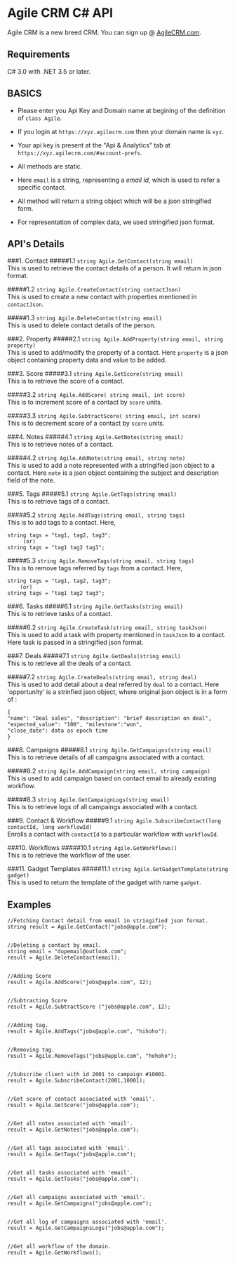Agile CRM C# API
================
Agile CRM is a new breed CRM. You can sign up @ [AgileCRM.com](https://www.agilecrm.com).  

Requirements
------------
C# 3.0 with .NET 3.5 or later.

BASICS
------

* Please enter you Api Key and Domain name at begining of the definition of `class Agile`.

* If you login at `https://xyz.agilecrm.com` then your domain name is `xyz`.

* Your api key is present at the "Api & Analytics" tab at `https://xyz.agilecrm.com/#account-prefs`.

* All methods are static.

* Here `email` is a string, representing a *email id*,  which is used to refer a specific contact.

* All method will return a string object which will be a json stringified form. 

* For representation of complex data, we used stringified json format.


API's Details
-------------
###1. Contact 
#####1.1 `string Agile.GetContact(string email)`  
This is used to retrieve the contact details of a person. It will return in json format.

#####1.2 `string Agile.CreateContact(string contactJson)`  
This is used to create a new contact with properties mentioned in `contactJson`.

#####1.3 `string Agile.DeleteContact(string email)`  
This is used to delete contact details of the person.

###2. Property
#####2.1 `string Agile.AddProperty(string email, string property)`  
This is used to add/modify the property of a contact. Here `property` is a json object containing property data and value to be added.

###3. Score
#####3.1 `string Agile.GetScore(string email)`  
This is to retrieve the score of a contact.

#####3.2 `string Agile.AddScore( string email, int score)`  
This is to increment score of a contact by `score` units.

#####3.3 `string Agile.SubtractScore( string email, int score)`  
This is to decrement score of a contact by `score` units.

###4. Notes
#####4.1 `string Agile.GetNotes(string email)`   
This is to retrieve notes of a contact.

#####4.2 `string Agile.AddNote(string email, string note)`   
This is used to add a note represented with a stringified json object to a contact. Here `note` is a json object containing the subject and description field of the note.

###5. Tags
#####5.1 `string Agile.GetTags(string email)`   
This is to retrieve tags of a contact.

#####5.2 `string Agile.AddTags(string email, string tags)`   
This is to add tags to a contact. Here,   

    string tags = "tag1, tag2, tag3";
         (or) 
    string tags = "tag1 tag2 tag3";

#####5.3 `string Agile.RemoveTags(string email, string tags)`   
This is to remove tags referred by `tags` from a contact. Here,   

    string tags = "tag1, tag2, tag3"; 
        (or)
    string tags = "tag1 tag2 tag3";

###6. Tasks
#####6.1 `string Agile.GetTasks(string email)`   
This is to retrieve tasks of a contact.

#####6.2 `string Agile.CreateTask(string email, string taskJson)`   
This is used to add a task with property mentioned in `taskJson` to a contact. Here task is passed in a stringified json format.

###7. Deals
#####7.1 `string Agile.GetDeals(string email)`   
This is to retrieve all the deals of a contact.

#####7.2 `string Agile.CreateDeals(string email, string deal)`   
This is used to add detail about a deal referred by `deal` to a contact. Here 'opportunity' is a strinfied json object, where original json object is in a form of :  
    
    {   
    "name": "Deal sales", "description": "brief description on deal",   
    "expected_value": "100", "milestone":"won",    
    "close_date": data as epoch time   
    }

###8. Campaigns
#####8.1 `string Agile.GetCampaigns(string email)`   
This is to retrieve details of all campaigns associated with a contact.

#####8.2 `string Agile.AddCampaign(string email, string campaign)`   
This is used to add campaign based on contact email to already existing workflow. 

#####8.3 `string Agile.GetCampaignLogs(string email)`   
This is to retrieve logs of all campaings associated with a contact.

###9. Contact & Workflow
#####9.1 `string Agile.SubscribeContact(long contactId, long workflowId)`   
Enrolls a contact with `contactId` to a particular workflow with `workflowId`.

###10. Workflows
#####10.1 `string Agile.GetWorkflows()`   
This is to retrieve the workflow of the user.

###11. Gadget Templates
#####11.1 `string Agile.GetGadgetTemplate(string gadget)`   
This is used to return the template of the gadget with name `gadget`.

Examples
--------

    //Fetching Contact detail from email in stringified json format.
    string result = Agile.GetContact("jobs@apple.com");
    
    
    //Deleting a contact by email.
    string email = "dupemail@outlook.com";
    result = Agile.DeleteContact(email);


    //Adding Score
    result = Agile.AddScore("jobs@apple.com", 12);


    //Subtracting Score
    result = Agile.SubtractScore ("jobs@apple.com", 12);


    //Adding tag.
    result = Agile.AddTags("jobs@apple.com", "hihoho");


    //Removing tag.
    result = Agile.RemoveTags("jobs@apple.com", "hohoho");


    //Subscribe client with id 2001 to campaign #10001.
    result = Agile.SubscribeContact(2001,10001);


    //Get score of contact associated with 'email'.
    result = Agile.GetScore("jobs@apple.com");


    //Get all notes associated with 'email'.
    result = Agile.GetNotes("jobs@apple.com");


    //Get all tags associated with 'email'.
    result = Agile.GetTags("jobs@apple.com");


    //Get all tasks associated with 'email'.
    result = Agile.GetTasks("jobs@apple.com");


    //Get all campaigns associated with 'email'.
    result = Agile.GetCampaigns("jobs@apple.com");


    //Get all log of campaigns associated with 'email'.
    result = Agile.GetCampaignsLogs("jobs@apple.com");


    //Get all workflow of the domain.
    result = Agile.GetWorkflows();

